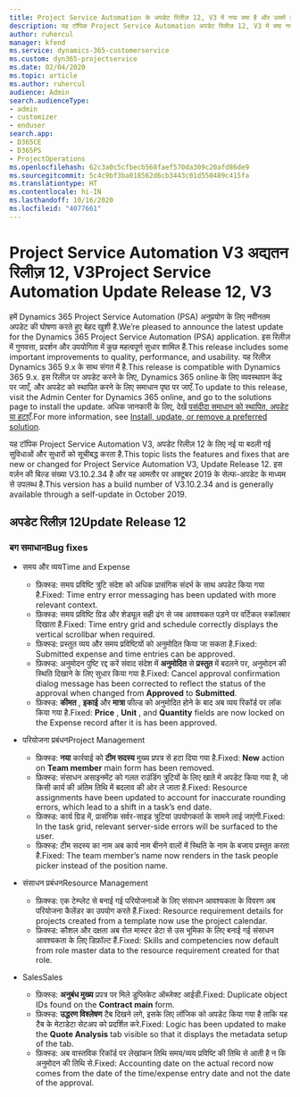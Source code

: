 ```yaml
---
title: Project Service Automation के अपडेट रिलीज़ 12, V3 में नया क्या है और उसमें क्या परिवर्तन हुआ है
description: यह टॉपिक Project Service Automation अपडेट रिलीज़ 12, V3 में क्या नया है, इसके बारे में जानकारी प्रदान करता है.
author: ruhercul
manager: kfend
ms.service: dynamics-365-customerservice
ms.custom: dyn365-projectservice
ms.date: 02/04/2020
ms.topic: article
ms.author: ruhercul
audience: Admin
search.audienceType:
- admin
- customizer
- enduser
search.app:
- D365CE
- D365PS
- ProjectOperations
ms.openlocfilehash: 62c3a0c5cfbecb568faef570da309c20afd86de9
ms.sourcegitcommit: 5c4c9bf3ba018562d6cb3443c01d550489c415fa
ms.translationtype: HT
ms.contentlocale: hi-IN
ms.lasthandoff: 10/16/2020
ms.locfileid: "4077661"
---
```

# <a name="project-service-automation-update-release-12-v3"></a><span data-ttu-id="1f0a5-103">Project Service Automation V3 अद्यतन रिलीज़ 12, V3</span><span class="sxs-lookup"><span data-stu-id="1f0a5-103">Project Service Automation Update Release 12, V3</span></span>
<span data-ttu-id="1f0a5-104">हमें Dynamics 365 Project Service Automation (PSA) अनुप्रयोग के लिए नवीनतम अपडेट की घोषणा करते हुए बेहद खुशी है.</span><span class="sxs-lookup"><span data-stu-id="1f0a5-104">We’re pleased to announce the latest update for the Dynamics 365 Project Service Automation (PSA) application.</span></span> <span data-ttu-id="1f0a5-105">इस रिलीज़ में गुणवत्ता, प्रदर्शन और उपयोगिता में कुछ महत्वपूर्ण सुधार शामिल हैं.</span><span class="sxs-lookup"><span data-stu-id="1f0a5-105">This release includes some important improvements to quality, performance, and usability.</span></span> <span data-ttu-id="1f0a5-106">यह रिलीज़ Dynamics 365 9.x के साथ संगत में है.</span><span class="sxs-lookup"><span data-stu-id="1f0a5-106">This release is compatible with Dynamics 365 9.x.</span></span> <span data-ttu-id="1f0a5-107">इस रिलीज़ पर अपडेट करने के लिए, Dynamics 365 online के लिए व्यवस्थापन केंद्र पर जाएँ, और अपडेट को स्थापित करने के लिए समाधान पृष्ठ पर जाएँ.</span><span class="sxs-lookup"><span data-stu-id="1f0a5-107">To update to this release, visit the Admin Center for Dynamics 365 online, and go to the solutions page to install the update.</span></span> <span data-ttu-id="1f0a5-108">अधिक जानकारी के लिए, देखें [पसंदीदा समाधान को स्थापित, अपडेट या हटाएँ](https://docs.microsoft.com/power-platform/admin/install-remove-preferred-solution).</span><span class="sxs-lookup"><span data-stu-id="1f0a5-108">For more information, see [Install, update, or remove a preferred solution](https://docs.microsoft.com/power-platform/admin/install-remove-preferred-solution).</span></span>

<span data-ttu-id="1f0a5-109">यह टॉपिक Project Service Automation V3, अपडेट रिलीज़ 12 के लिए नई या बदली गई सुविधाओं और सुधारों को सूचीबद्ध करता है.</span><span class="sxs-lookup"><span data-stu-id="1f0a5-109">This topic lists the features and fixes that are new or changed for Project Service Automation V3, Update Release 12.</span></span> <span data-ttu-id="1f0a5-110">इस वर्ज़न की बिल्ड संख्या V3.10.2.34 है और यह आमतौर पर अक्टूबर 2019 के सेल्फ-अपडेट के माध्यम से उपलब्ध है.</span><span class="sxs-lookup"><span data-stu-id="1f0a5-110">This version has a build number of V3.10.2.34 and is generally available through a self-update in October 2019.</span></span>

## <a name="update-release-12"></a><span data-ttu-id="1f0a5-111">अपडेट रिलीज़ 12</span><span class="sxs-lookup"><span data-stu-id="1f0a5-111">Update Release 12</span></span>

### <a name="bug-fixes"></a><span data-ttu-id="1f0a5-112">बग समाधान</span><span class="sxs-lookup"><span data-stu-id="1f0a5-112">Bug fixes</span></span>

- <span data-ttu-id="1f0a5-113">समय और व्यय</span><span class="sxs-lookup"><span data-stu-id="1f0a5-113">Time and Expense</span></span>

    - <span data-ttu-id="1f0a5-114">फ़िक्स्ड: समय प्रविष्टि त्रुटि संदेश को अधिक प्रासंगिक संदर्भ के साथ अपडेट किया गया है.</span><span class="sxs-lookup"><span data-stu-id="1f0a5-114">Fixed: Time entry error messaging has been updated with more relevant context.</span></span>
    - <span data-ttu-id="1f0a5-115">फ़िक्स्ड: समय प्रविष्टि ग्रिड और शेड्यूल सही ढंग से जब आवश्यकत पड़ने पर वर्टिकल स्क्रॉलबार दिखाता है.</span><span class="sxs-lookup"><span data-stu-id="1f0a5-115">Fixed: Time entry grid and schedule correctly displays the vertical scrollbar when required.</span></span>
    - <span data-ttu-id="1f0a5-116">फ़िक्स्ड: प्रस्तुत व्यय और समय प्रविष्टियों को अनुमोदित किया जा सकता है.</span><span class="sxs-lookup"><span data-stu-id="1f0a5-116">Fixed: Submitted expense and time entries can be approved.</span></span>
    - <span data-ttu-id="1f0a5-117">फ़िक्स्ड: अनुमोदन पुष्टि रद्द करें संवाद संदेश में **अनुमोदित** से **प्रस्तुत** में बदलने पर, अनुमोदन की स्थिति दिखाने के लिए सुधार किया गया है.</span><span class="sxs-lookup"><span data-stu-id="1f0a5-117">Fixed: Cancel approval confirmation dialog message has been corrected to reflect the status of the approval when changed from **Approved** to **Submitted**.</span></span>
    - <span data-ttu-id="1f0a5-118">फ़िक्स्ड: **कीमत** , **इकाई** और **मात्रा** फील्ड को अनुमोदित होने के बाद अब व्यय रिकॉर्ड पर लॉक किया गया है.</span><span class="sxs-lookup"><span data-stu-id="1f0a5-118">Fixed: **Price** , **Unit** , and **Quantity** fields are now locked on the Expense record after it is has been approved.</span></span>

- <span data-ttu-id="1f0a5-119">परियोजना प्रबंधन</span><span class="sxs-lookup"><span data-stu-id="1f0a5-119">Project Management</span></span>

    - <span data-ttu-id="1f0a5-120">फ़िक्स्ड: **नया** कार्रवाई को **टीम सदस्य** मुख्य प्रपत्र से हटा दिया गया है.</span><span class="sxs-lookup"><span data-stu-id="1f0a5-120">Fixed: **New** action on **Team member** main form has been removed.</span></span>
    - <span data-ttu-id="1f0a5-121">फ़िक्स्ड: संसाधन असाइनमेंट को गलत राउंडिंग त्रुटियों के लिए खाते में अपडेट किया गया है, जो किसी कार्य की अंतिम तिथि में बदलाव की ओर ले जाता है.</span><span class="sxs-lookup"><span data-stu-id="1f0a5-121">Fixed: Resource assignments have been updated to account for inaccurate rounding errors, which lead to a shift in a task’s end date.</span></span>
    - <span data-ttu-id="1f0a5-122">फ़िक्स्ड: कार्य ग्रिड में, प्रासंगिक सर्वर-साइड त्रुटियां उपयोगकर्ता के सामने लाई जाएंगी.</span><span class="sxs-lookup"><span data-stu-id="1f0a5-122">Fixed: In the task grid, relevant server-side errors will be surfaced to the user.</span></span>
    - <span data-ttu-id="1f0a5-123">फ़िक्स्ड: टीम सदस्य का नाम अब कार्य नाम बीनने वालों में स्थिति के नाम के बजाय प्रस्तुत करता है.</span><span class="sxs-lookup"><span data-stu-id="1f0a5-123">Fixed: The team member’s name now renders in the task people picker instead of the position name.</span></span>

- <span data-ttu-id="1f0a5-124">संसाधन प्रबंधन</span><span class="sxs-lookup"><span data-stu-id="1f0a5-124">Resource Management</span></span>

    - <span data-ttu-id="1f0a5-125">फ़िक्स्ड: एक टेम्प्लेट से बनाई गई परियोजनाओं के लिए संसाधन आवश्यकता के विवरण अब परियोजना कैलेंडर का उपयोग करते हैं.</span><span class="sxs-lookup"><span data-stu-id="1f0a5-125">Fixed: Resource requirement details for projects created from a template now use the project calendar.</span></span>
    - <span data-ttu-id="1f0a5-126">फ़िक्स्ड: कौशल और दक्षता अब रोल मास्टर डेटा से उस भूमिका के लिए बनाई गई संसाधन आवश्यकता के लिए डिफ़ॉल्ट हैं.</span><span class="sxs-lookup"><span data-stu-id="1f0a5-126">Fixed: Skills and competencies now default from role master data to the resource requirement created for that role.</span></span>

- <span data-ttu-id="1f0a5-127">Sales</span><span class="sxs-lookup"><span data-stu-id="1f0a5-127">Sales</span></span>

    - <span data-ttu-id="1f0a5-128">फ़िक्स्ड: **अनुबंध मुख्य** प्रपत्र पर मिले डुप्लिकेट ऑब्जेक्ट आईडी.</span><span class="sxs-lookup"><span data-stu-id="1f0a5-128">Fixed: Duplicate object IDs found on the **Contract main** form.</span></span>
    - <span data-ttu-id="1f0a5-129">फ़िक्स्ड: **उद्धरण विश्लेषण** टैब दिखने लगे, इसके लिए लॉजिक को अपडेट किया गया है ताकि यह टैब के मेटाडेटा सेटअप को प्रदर्शित करे.</span><span class="sxs-lookup"><span data-stu-id="1f0a5-129">Fixed: Logic has been updated to make the **Quote Analysis** tab visible so that it displays the metadata setup of the tab.</span></span>
    - <span data-ttu-id="1f0a5-130">फ़िक्स्ड: अब वास्तविक रिकॉर्ड पर लेखांकन तिथि समय/व्यय प्रविष्टि की तिथि से आती है न कि अनुमोदन की तिथि से.</span><span class="sxs-lookup"><span data-stu-id="1f0a5-130">Fixed: Accounting date on the actual record now comes from the date of the time/expense entry date and not the date of the approval.</span></span>
